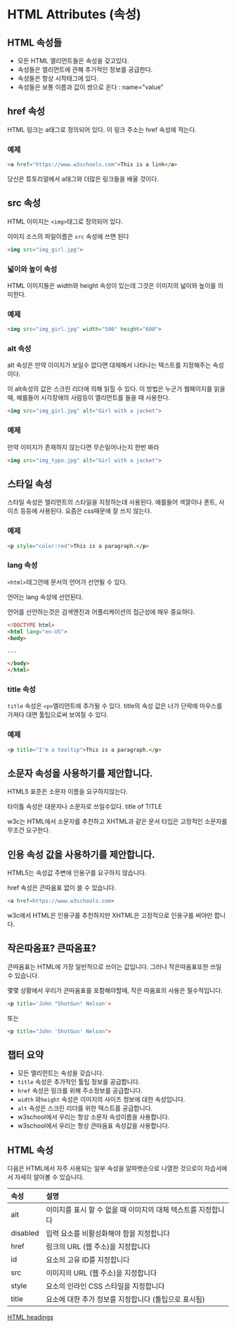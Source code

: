 # HTML Attributes (속성)

## HTML 속성들

- 모든 HTML 엘리먼트들은 속성을 갖고있다.
- 속성들은 엘리먼트에 관해 추가적인 정보를 공급한다.
- 속성들은 항상 시작태그에 있다.
- 속성들은 보통 이름과 값이 쌍으로 온다 : name="value"



## href 속성

HTML 링크는 a태그로 정의되어 있다. 이 링크 주소는 href 속성에 적는다.

### 예제

```html
<a href="https://www.w3schools.com">This is a link</a>
```

당신은 튜토리얼에서 a태그와 더많은 링크들을 배울 것이다.



## src 속성

HTML 이미지는 `<img>`태그로 정의되어 있다.

이미지 소스의 파일이름은 `src` 속성에 쓰면 된다

```html
<img src="img_girl.jpg">
```



### 넓이와 높이 속성

HTML 이미지들은 width와  height 속성이 있는데 그것은 이미지의 넓이와 높이를 의미한다.

### 예제

```html
<img src="img_girl.jpg" width="500" height="600">
```



### alt 속성

alt 속성은 만약 이미지가 보일수 없다면 대체해서 나타나는 텍스트를 지정해주는 속성이다.

이 alt속성의 값은 스크린 리더에 의해 읽힐 수 있다. 이 방법은 누군가 웹페이지를 읽을때, 예를들어 시각장애의 사람등이 엘리먼트를 들을 때 사용한다.

```html
<img src="img_girl.jpg" alt="Girl with a jacket">
```

### 예제

만약 이미지가 존재하지 않는다면 무슨일어나는지 한번 봐라

```html
<img src="img_typo.jpg" alt="Girl with a jacket">
```



## 스타일 속성

스타일 속성은 엘리먼트의 스타일을 지정하는데 사용된다. 예를들어 색깔이나 폰트, 사이즈 등등에 사용된다. 요즘은 css때문에 잘 쓰지 않는다.

### 예제

```html
<p style="color:red">This is a paragraph.</p>
```



### lang 속성

`<html>`태그안에 문서의 언어가 선언될 수 있다.

언어는 lang 속성에 선언된다.

언어를 선언하는것은 검색엔진과 어플리케이션의 접근성에 매우 중요하다.

```html
<!DOCTYPE html>
<html lang="en-US">
<body>

...

</body>
</html>
```



### title 속성

`title`  속성은 `<p>`엘리먼트에 추가될 수 있다. title의 속성 값은 너가 단락에 마우스를 가져다 대면 툴팁으로써 보여질 수 있다. 

### 예제

```html
<p title="I'm a tooltip">This is a paragraph.</p>
```



## 소문자 속성을 사용하기를 제안합니다.

HTML5 표준은 소문자 이름을 요구하지않는다.

타이틀 속성은 대문자나 소문자로 쓰일수있다. title of TITLE

w3c는 HTML에서 소문자를 추천하고 XHTML과 같은 문서 타입은 고정적인 소문자를 무조건 요구한다.



## 인용 속성 값을 사용하기를 제안합니다.

 HTML5는 속성값 주변에 인용구를 요구하지 않습니다.

href 속성은 큰따옴표 없이 쓸 수 있습니다.

```html
<a href=https://www.w3schools.com>
```

w3c에서 HTML은 인용구를 추천하지만 XHTML은 고정적으로 인용구를 써야만 합니다.



## 작은따옴표? 큰따옴표?

큰따옴표는 HTML에 가장 일반적으로 쓰이는 값입니다. 그러나 작은따옴표또한 쓰일 수 있습니다.

몇몇 상황에서 우리가 큰따옴표를 포함해야할때, 작은 따옴표의 사용은 필수적입니다.

```html
<p title='John "ShotGun" Nelson'>
```

또는

```html
<p title="John 'ShotGun' Nelson">
```



## 챕터 요약

- 모든 엘리먼트는 속성을 갖습니다.
-  `title` 속성은 추가적인 툴팁 정보를 공급합니다.
-  `href` 속성은 링크를 위해 주소정보를 공급합니다.
-  `width` 와`height` 속성은 이미지의 사이즈 정보에 대한 속성입니다.
- `alt` 속성은 스크린 리더를 위한 텍스트를 공급합니다.
- w3school에서 우리는 항상 소문자 속성이름을 사용합니다.
- w3school에서 우리는 항상 큰따옴표 속성값을 사용합니다.



## HTML 속성

다음은 HTML에서 자주 사용되는 일부 속성을 알파벳순으로 나열한 것으로이 자습서에서 자세히 알아볼 수 있습니다.

| 속성     | 설명                                                         |
| :------- | :----------------------------------------------------------- |
| alt      | 이미지를 표시 할 수 없을 때 이미지의 대체 텍스트를 지정합니다 |
| disabled | 입력 요소를 비활성화해야 함을 지정합니다                     |
| href     | 링크의 URL (웹 주소)을 지정합니다                            |
| id       | 요소의 고유 ID를 지정합니다                                  |
| src      | 이미지의 URL (웹 주소)을 지정합니다                          |
| style    | 요소의 인라인 CSS 스타일을 지정합니다                        |
| title    | 요소에 대한 추가 정보를 지정합니다 (툴팁으로 표시됨)         |

[HTML headings](./HTML_headings.md)


